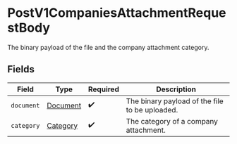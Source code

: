 # PostV1CompaniesAttachmentRequestBody

The binary payload of the file and the company attachment category.


## Fields

| Field                                           | Type                                            | Required                                        | Description                                     |
| ----------------------------------------------- | ----------------------------------------------- | ----------------------------------------------- | ----------------------------------------------- |
| `document`                                      | [Document](../../models/operations/Document.md) | :heavy_check_mark:                              | The binary payload of the file to be uploaded.  |
| `category`                                      | [Category](../../models/operations/Category.md) | :heavy_check_mark:                              | The category of a company attachment.           |